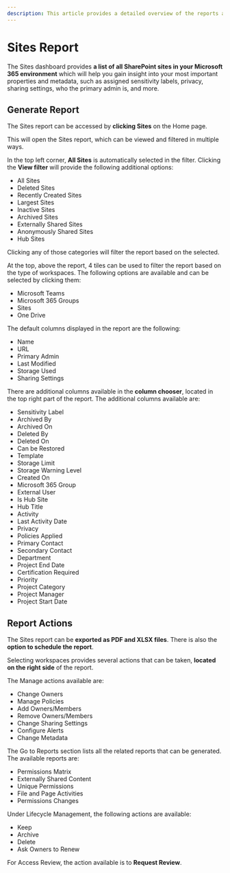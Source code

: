 ```yaml
---
description: This article provides a detailed overview of the reports available for Sites, Microsoft Teams & Groups, and Users. 
---
```


# Sites Report

The Sites dashboard provides **a list of all SharePoint sites in your Microsoft 365 environment** which will help you gain insight into your most important properties and metadata, such as assigned sensitivity labels, privacy, sharing settings, who the primary admin is, and more. 

## Generate Report

The Sites report can be accessed by **clicking Sites** on the Home page. 

This will open the Sites report, which can be viewed and filtered in multiple ways. 

In the top left corner, **All Sites** is automatically selected in the filter. Clicking the **View filter** will provide the following additional options: 
  * All Sites
  * Deleted Sites
  * Recently Created Sites
  * Largest Sites
  * Inactive Sites
  * Archived Sites
  * Externally Shared Sites
  * Anonymously Shared Sites
  * Hub Sites

Clicking any of those categories will filter the report based on the selected. 

At the top, above the report, 4 tiles can be used to filter the report based on the type of workspaces. The following options are available and can be selected by clicking them:
  * Microsoft Teams
  * Microsoft 365 Groups 
  * Sites
  * One Drive

The default columns displayed in the report are the following:
  * Name
  * URL 
  * Primary Admin
  * Last Modified
  * Storage Used
  * Sharing Settings

There are additional columns available in the **column chooser**, located in the top right part of the report. The additional columns available are:
 * Sensitivity Label
 * Archived By
 * Archived On
 * Deleted By
 * Deleted On
 * Can be Restored
 * Template
 * Storage Limit
 * Storage Warning Level
 * Created On
 * Microsoft 365 Group
 * External User
 * Is Hub Site
 * Hub Title
 * Activity
 * Last Activity Date 
 * Privacy
 * Policies Applied
 * Primary Contact
 * Secondary Contact
 * Department
 * Project End Date
 * Certification Required
 * Priority
 * Project Category
 * Project Manager
 * Project Start Date

## Report Actions

The Sites report can be **exported as PDF and XLSX files**. There is also the **option to schedule the report**.

Selecting workspaces provides several actions that can be taken, **located on the right side** of the report.

The Manage actions available are: 
  * Change Owners
  * Manage Policies
  * Add Owners/Members
  * Remove Owners/Members
  * Change Sharing Settings
  * Configure Alerts
  * Change Metadata

The Go to Reports section lists all the related reports that can be generated. The available reports are:
  * Permissions Matrix
  * Externally Shared Content
  * Unique Permissions
  * File and Page Activities
  * Permissions Changes


Under Lifecycle Management, the following actions are available:
  * Keep
  * Archive
  * Delete
  * Ask Owners to Renew

For Access Review, the action available is to **Request Review**.
